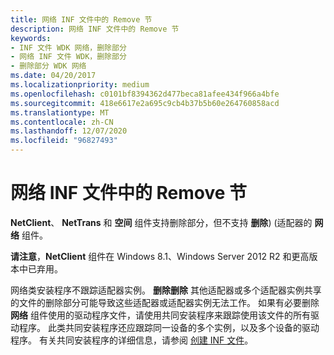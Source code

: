 ```yaml
---
title: 网络 INF 文件中的 Remove 节
description: 网络 INF 文件中的 Remove 节
keywords:
- INF 文件 WDK 网络，删除部分
- 网络 INF 文件 WDK，删除部分
- 删除部分 WDK 网络
ms.date: 04/20/2017
ms.localizationpriority: medium
ms.openlocfilehash: c0101bf8394362d477beca81afee434f966a4bfe
ms.sourcegitcommit: 418e6617e2a695c9cb4b37b5b60e264760858acd
ms.translationtype: MT
ms.contentlocale: zh-CN
ms.lasthandoff: 12/07/2020
ms.locfileid: "96827493"
---
```

# <a name="remove-section-in-a-network-inf-file"></a>网络 INF 文件中的 Remove 节





**NetClient**、 **NetTrans** 和 **空间** 组件支持删除部分，但不支持 **删除**)  (适配器的 **网络** 组件。

**请注意**，**NetClient** 组件在 Windows 8.1、Windows Server 2012 R2 和更高版本中已弃用。  

 

网络类安装程序不跟踪适配器实例。 **删除删除** 其他适配器或多个适配器实例共享的文件的删除部分可能导致这些适配器或适配器实例无法工作。
如果有必要删除 **网络** 组件使用的驱动程序文件，请使用共同安装程序来跟踪使用该文件的所有驱动程序。 此类共同安装程序还应跟踪同一设备的多个实例，以及多个设备的驱动程序。 有关共同安装程序的详细信息，请参阅 [创建 INF 文件](../install/overview-of-inf-files.md)。

 

